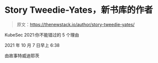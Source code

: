 # Story Tweedie-Yates，新书库的作者

> 原文：<https://thenewstack.io/author/story-tweedie-yates/>

KubeSec 2021:你不能错过的 5 个理由

2021 年 10 月 7 日早上 6:38

由故事特威迪耶茨